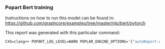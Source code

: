 ### Popart Bert training

Instructions on how to run this model can be found in:
https://github.com/graphcore/examples/tree/master/nlp/bert/pytorch

This report was generated with this particular command:
```cmd
CXX=clang++ POPART_LOG_LEVEL=WARN POPLAR_ENGINE_OPTIONS='{"autoReport.directory": "profile_demo_tiny_128", "autoReport.all": "true"}' POPART_POPLINER_OUTLINER_REGEX='(?:^|\/)(?:[L|l]ayer|blocks|encoder)[\/_\.]?(\d+)' python run_squad.py --config demo_tiny_128 --layers-per-ipu 3 --ipus-per-replica 1 --dataset generated --compile-only
```
